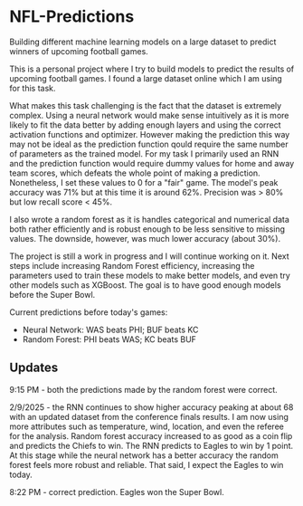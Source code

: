 # NFL-Predictions
Building different machine learning models on a large dataset to predict winners of upcoming football games.

This is a personal project where I try to build models to predict the results of upcoming football games. I found a large dataset online which I am using for this task.

What makes this task challenging is the fact that the dataset is extremely complex. Using a neural network would make sense intuitively as it is more likely to fit the data better by adding enough layers and using the correct activation functions and optimizer. However making the prediction this way may not be ideal as the prediction function qould require the same number of parameters as the trained model. For my task I primarily used an RNN and the prediction function would require dummy values for home and away team scores, which defeats the whole point of making a prediction. Nonetheless, I set these values to 0 for a "fair" game. The model's peak accuracy was 71% but at this time it is around 62%. Precision was > 80% but low recall score < 45%.

I also wrote a random forest as it is handles categorical and numerical data both rather efficiently and is robust enough to be less sensitive to missing values. The downside, however, was much lower accuracy (about 30%).

The project is still a work in progress and I will continue working on it. Next steps include increasing Random Forest efficiency, increasing the parameters used to train these models to make better models, and even try other models such as XGBoost. The goal is to have good enough models before the Super Bowl.

Current predictions before today's games:
  - Neural Network: WAS beats PHI; BUF beats KC
  - Random Forest: PHI beats WAS; KC beats BUF

## Updates
9:15 PM - both the predictions made by the random forest were correct.

2/9/2025 - the RNN continues to show higher accuracy peaking at about 68 with an updated dataset from the conference finals results. I am now using more attributes such as temperature, wind, location, and even the referee for the analysis. Random forest accuracy increased to as good as a coin flip and predicts the Chiefs to win. The RNN predicts to Eagles to win by 1 point. At this stage while the neural network has a better accuracy the random forest feels more robust and reliable. That said, I expect the Eagles to win today.

8:22 PM - correct prediction. Eagles won the Super Bowl.
